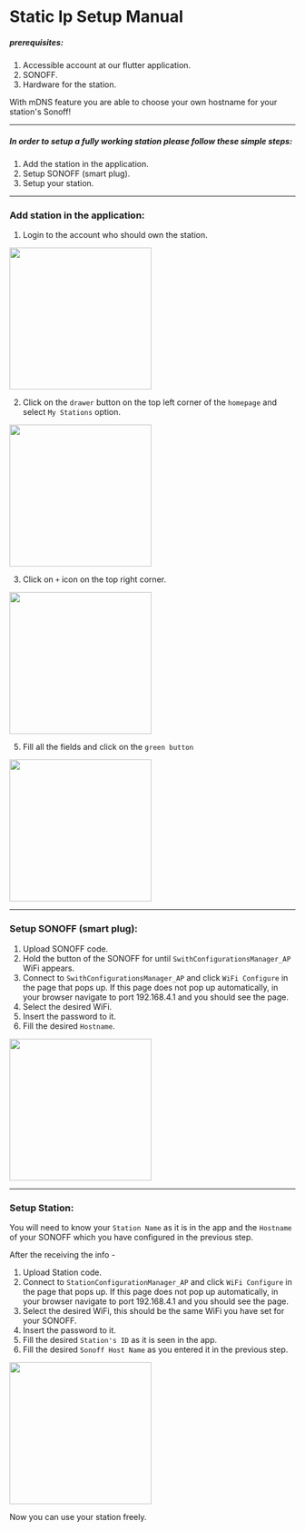 

# Static Ip Setup Manual
##### prerequisites:
1. Accessible account at our flutter application.
2. SONOFF.
3. Hardware for the station.

With mDNS feature you are able to choose your own hostname for your station's Sonoff!

___

##### In order to setup a fully working station please follow these simple steps:
1. Add the station in the application.
2. Setup SONOFF (smart plug).
3. Setup your station.

___

### Add station in the application:
1. Login to the account who should own the station.

<img src="https://github.com/AseelAborokn/IOT-LabManager/blob/master/Project/src/imgs/home_page.png" width="250" hight="250">

2. Click on the `drawer` button on the top left corner of the `homepage` and select `My Stations` option.

<img src="https://github.com/AseelAborokn/IOT-LabManager/blob/master/Project/src/imgs/drawer.png" width="250" hight="250">

3. Click on `+` icon on the top right corner.

<img src="https://github.com/AseelAborokn/IOT-LabManager/blob/master/Project/src/imgs/my_stations.png" width="250" hight="250">

5. Fill all the fields and click on the `green button`

<img src="https://github.com/AseelAborokn/IOT-LabManager/blob/master/Project/src/imgs/CreateStation.png" width="250" hight="250">

___

### Setup SONOFF (smart plug):

1. Upload SONOFF code.
2. Hold the button of the SONOFF for until `SwithConfigurationsManager_AP` WiFi appears.
3. Connect to `SwithConfigurationsManager_AP` and click `WiFi Configure` in the page that pops up. If this page does not pop up automatically, in your browser navigate to port 192.168.4.1 and you should see the page.
4. Select the desired WiFi.
5. Insert the password to it.
6. Fill the desired `Hostname`.

<img src="https://github.com/AseelAborokn/IOT-LabManager/blob/master/Project/src/imgs/mDNS_ConfigureSonoff.jpeg" width="250" hight="250">

___

### Setup Station:

You will need to know your `Station Name` as it is in the app and the `Hostname` of your SONOFF which you have configured in the previous step.

After the receiving the info - 
1. Upload Station code.
2. Connect to `StationConfigurationManager_AP` and click `WiFi Configure` in the page that pops up. If this page does not pop up automatically, in your browser navigate to port 192.168.4.1 and you should see the page.
3. Select the desired WiFi, this should be the same WiFi you have set for your SONOFF.
4. Insert the password to it.
5. Fill the desired `Station's ID` as it is seen in the app.
6. Fill the desired `Sonoff Host Name` as you entered it in the previous step.

<img src="https://github.com/AseelAborokn/IOT-LabManager/blob/master/Project/src/imgs/mDNS_ConfigureStation.jpeg" width="250" hight="250">

Now you can use your station freely.
